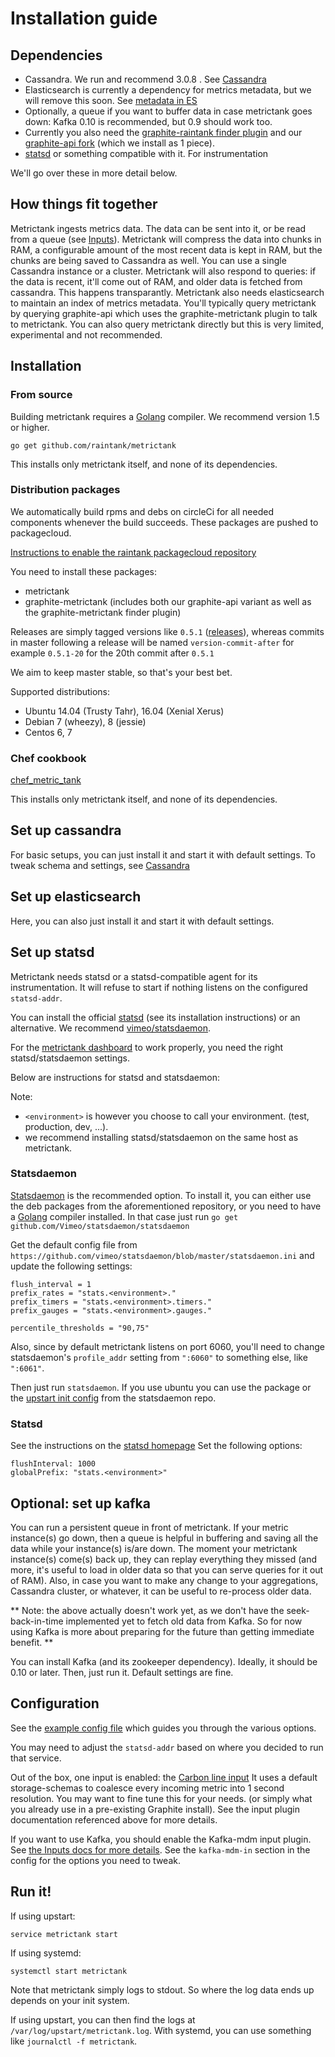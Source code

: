 # Installation guide

## Dependencies

* Cassandra. We run and recommend 3.0.8 . See [Cassandra](https://github.com/raintank/metrictank/blob/master/docs/cassandra.md)
* Elasticsearch is currently a dependency for metrics metadata, but we will remove this soon.  See [metadata in ES](https://github.com/raintank/metrictank/blob/master/docs/metadata.md#es)
* Optionally, a queue if you want to buffer data in case metrictank goes down: Kafka 0.10 is recommended, but 0.9 should work too.
* Currently you also need the [graphite-raintank finder plugin](https://github.com/raintank/graphite-metrictank) and our [graphite-api fork](https://github.com/raintank/graphite-api/) (which we install as 1 piece).
* [statsd](https://github.com/etsy/statsd) or something compatible with it.  For instrumentation

We'll go over these in more detail below.

## How things fit together

Metrictank ingests metrics data. The data can be sent into it, or be read from a queue (see [Inputs](https://github.com/raintank/metrictank/blob/master/docs/inputs.md)). Metrictank will compress the data into chunks in RAM, a configurable amount of the most recent data is kept in RAM, but the chunks are being saved to Cassandra as well. You can use a single Cassandra instance or a cluster. Metrictank will also respond to queries: if the data is recent, it'll come out of RAM, and older data is fetched from cassandra. This happens transparantly. Metrictank also needs elasticsearch to maintain an index of metrics metadata. You'll typically query metrictank by querying graphite-api which uses the graphite-metrictank plugin to talk to metrictank. You can also query metrictank directly but this is very limited, experimental and not recommended.


## Installation

### From source

Building metrictank requires a [Golang](https://golang.org/) compiler.
We recommend version 1.5 or higher.

```
go get github.com/raintank/metrictank
```

This installs only metrictank itself, and none of its dependencies.

### Distribution packages

We automatically build rpms and debs on circleCi for all needed components whenever the build succeeds. These packages are pushed to packagecloud.

[Instructions to enable the raintank packagecloud repository](https://packagecloud.io/raintank/raintank/install)

You need to install these packages:

* metrictank
* graphite-metrictank (includes both our graphite-api variant as well as the graphite-metrictank finder plugin)

Releases are simply tagged versions like `0.5.1` ([releases](https://github.com/raintank/metrictank/releases)), whereas commits in master following a release will be named `version-commit-after` for example `0.5.1-20` for the 20th commit after `0.5.1`

We aim to keep master stable, so that's your best bet.

Supported distributions:

* Ubuntu 14.04 (Trusty Tahr), 16.04 (Xenial Xerus)
* Debian 7 (wheezy), 8 (jessie)
* Centos 6, 7

### Chef cookbook

[chef_metric_tank](https://github.com/raintank/chef_metric_tank)

This installs only metrictank itself, and none of its dependencies.

## Set up cassandra

For basic setups, you can just install it and start it with default settings.
To tweak schema and settings, see [Cassandra](https://github.com/raintank/metrictank/blob/master/docs/cassandra.md)

## Set up elasticsearch

Here, you can also just install it and start it with default settings. 

## Set up statsd

Metrictank needs statsd or a statsd-compatible agent for its instrumentation.
It will refuse to start if nothing listens on the configured `statsd-addr`.

You can install the official [statsd](https://github.com/etsy/statsd) (see its installation instructions)
or an alternative. We recommend [vimeo/statsdaemon](https://github.com/vimeo/statsdaemon).

For the [metrictank dashboard](https://grafana.net/dashboards/279) to work properly, you need the right statsd/statsdaemon settings.

Below are instructions for statsd and statsdaemon:

Note:
 * `<environment>` is however you choose to call your environment. (test, production, dev, ...).
 * we recommend installing statsd/statsdaemon on the same host as metrictank.

### Statsdaemon

[Statsdaemon](https://github.com/vimeo/statsdaemon) is the recommended option.
To install it, you can either use the deb packages from the aforementioned repository,
or you need to have a [Golang](https://golang.org/) compiler installed.
In that case just run `go get github.com/Vimeo/statsdaemon/statsdaemon`

Get the default config file from `https://github.com/vimeo/statsdaemon/blob/master/statsdaemon.ini`
and update the following settings:

```
flush_interval = 1
prefix_rates = "stats.<environment>."
prefix_timers = "stats.<environment>.timers."
prefix_gauges = "stats.<environment>.gauges."

percentile_thresholds = "90,75"
```

Also, since by default metrictank listens on port 6060, you'll need to change statsdaemon's `profile_addr` setting from `":6060"` to something else, like `":6061"`.

Then just run `statsdaemon`.  If you use ubuntu you can use the package or the [upstart init config](https://github.com/vimeo/statsdaemon/blob/master/upstart-init-statsdaemon.conf) from the statsdaemon repo.

### Statsd

See the instructions on the [statsd homepage](https://github.com/etsy/statsd)
Set the following options:

```
flushInterval: 1000
globalPrefix: "stats.<environment>"
```

## Optional: set up kafka

You can run a persistent queue in front of metrictank.
If your metric instance(s) go down, then a queue is helpful in buffering and saving all the data while your instance(s) is/are down.
The moment your metrictank instance(s) come(s) back up, they can replay everything they missed (and more, it's useful to load in older data
so that you can serve queries for it out of RAM).
Also, in case you want to make any change to your aggregations, Cassandra cluster, or whatever, it can be useful to re-process older data.

** Note: the above actually doesn't work yet, as we don't have the seek-back-in-time implemented yet to fetch old data from Kafka.
So for now using Kafka is more about preparing for the future than getting immediate benefit. **

You can install Kafka (and its zookeeper dependency). Ideally, it should be 0.10 or later. Then, just run it.  Default settings are fine.

## Configuration

See the [example config file](https://github.com/raintank/metrictank/blob/master/metrictank-sample.ini) which guides you through the various options.

You may need to adjust the `statsd-addr` based on where you decided to run that service.

Out of the box, one input is enabled: the [Carbon line input](https://github.com/raintank/metrictank/blob/master/docs/inputs.md#carbon)
It uses a default storage-schemas to coalesce every incoming metric into 1 second resolution.  You may want to fine tune this for your needs.
(or simply what you already use in a pre-existing Graphite install).
See the input plugin documentation referenced above for more details.

If you want to use Kafka, you should enable the Kafka-mdm input plugin.  See [the Inputs docs for more details](https://github.com/raintank/metrictank/blob/master/docs/inputs.md).
See the `kafka-mdm-in` section in the config for the options you need to tweak.

## Run it!

If using upstart:
```
service metrictank start
```

If using systemd:
```
systemctl start metrictank
```

Note that metrictank simply logs to stdout.  So where the log data ends up depends on your init system.

If using upstart, you can then find the logs at `/var/log/upstart/metrictank.log`.
With systemd, you can use something like `journalctl -f metrictank`.
